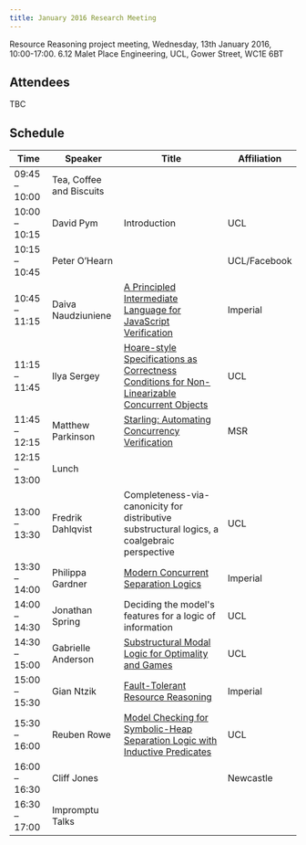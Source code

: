 ```yaml
---
title: January 2016 Research Meeting
---
```

Resource Reasoning project meeting, Wednesday, 13th January 2016, 10:00-17:00. 6.12 Malet Place Engineering, UCL, Gower Street, WC1E 6BT

## Attendees
TBC

## Schedule
| Time | Speaker | Title | Affiliation |
| ---- | ------- | ----- | ----------- |
| 09:45 – 10:00 | Tea, Coffee and Biscuits |
| 10:00 – 10:15 | David Pym | Introduction | UCL |
| 10:15 – 10:45 | Peter O’Hearn |          | UCL/Facebook |
| 10:45 – 11:15 | Daiva Naudziuniene | [A Principled Intermediate Language for JavaScript Verification](/slides/2016-01/naudziuniene.pdf) | Imperial |
| 11:15 – 11:45 | Ilya Sergey | [Hoare-style Specifications as Correctness Conditions for Non-Linearizable Concurrent Objects](/slides/2016-01/sergey.pdf) | UCL |
| 11:45 – 12:15 | Matthew Parkinson | [Starling: Automating Concurrency Verification](/slides/2016-01/parkinson.pdf) | MSR |
| 12:15 – 13:00 | Lunch |
| 13:00 – 13:30 | Fredrik Dahlqvist | Completeness-via-canonicity for distributive substructural logics, a coalgebraic perspective | UCL |
| 13:30 – 14:00 | Philippa Gardner | [Modern Concurrent Separation Logics](/slides/2016-01/gardner.pdf) | Imperial |
| 14:00 – 14:30 | Jonathan Spring | Deciding the model's features for a logic of information | UCL |
| 14:30 – 15:00 | Gabrielle Anderson | [Substructural Modal Logic for Optimality and Games](/slides/2016-01/anderson.pdf) | UCL |
| 15:00 – 15:30 | Gian Ntzik | [Fault-Tolerant Resource Reasoning](/slides/2016-01/ntzik.pdf) | Imperial |
| 15:30 – 16:00 | Reuben Rowe | [Model Checking for Symbolic-Heap Separation Logic with Inductive Predicates](/slides/2016-01/rowe.pdf) | UCL |
| 16:00 – 16:30 | Cliff Jones |    | Newcastle |
| 16:30 – 17:00 | Impromptu Talks |
